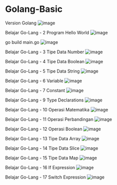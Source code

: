 # Golang-Basic
Version Golang
![image](https://user-images.githubusercontent.com/40049149/168462645-d1a07a80-8ec5-4b61-8353-7a8e4765726b.png)

Belajar Go-Lang - 2 Program Hello World
![image](https://user-images.githubusercontent.com/40049149/168462663-a62a394a-cb03-425f-a5f1-79caf383a39f.png)

go build main.go
![image](https://user-images.githubusercontent.com/40049149/168462683-c0a2e682-aa2e-49b8-92c9-76e0beb7235b.png)

Belajar Go-Lang - 3 Tipe Data Number
![image](https://user-images.githubusercontent.com/40049149/168462701-0d081771-b8a8-45e0-b043-128203fd5dc9.png)

Belajar Go-Lang - 4 Tipe Data Boolean
![image](https://user-images.githubusercontent.com/40049149/168462716-81cdc6d5-d769-4ee4-b78f-b9167dda2b0b.png)

Belajar Go-Lang - 5 Tipe Data String
![image](https://user-images.githubusercontent.com/40049149/168462992-198a3de1-998f-4784-8d9a-ae14f1866a74.png)

Belajar Go-Lang - 6 Variable
![image](https://user-images.githubusercontent.com/40049149/168463515-c52cd50c-31c4-498c-921e-b02809743616.png)

Belajar Go-Lang - 7 Constant
![image](https://user-images.githubusercontent.com/40049149/168463727-e9374936-293a-4027-8881-5c3fb8b2b860.png)

Belajar Go-Lang - 9 Type Declarations
![image](https://user-images.githubusercontent.com/40049149/168469369-6a7a0beb-213c-4163-81db-11dc18500190.png)

Belajar Go-Lang - 10 Operasi Matematika
![image](https://user-images.githubusercontent.com/40049149/168469968-4b23b215-c0c1-42d8-be65-f2114d2db97a.png)

Belajar Go-Lang - 11 Operasi Perbandingan
![image](https://user-images.githubusercontent.com/40049149/168470368-78bd45a6-e2f9-47ec-b4f3-1d7f1bd09574.png)

Belajar Go-Lang - 12 Operasi Boolean
![image](https://user-images.githubusercontent.com/40049149/168470719-35435844-ffb2-44cb-8e7b-165475d9d6a8.png)

Belajar Go-Lang - 13 Tipe Data Array
![image](https://user-images.githubusercontent.com/40049149/168471281-fc668861-29e4-4193-ba34-4113dcb2e508.png)

Belajar Go-Lang - 14 Tipe Data Slice
![image](https://user-images.githubusercontent.com/40049149/169231200-6f05286e-9490-4704-a908-e3ed1ae29eb3.png)

Belajar Go-Lang - 15 Tipe Data Map
![image](https://user-images.githubusercontent.com/40049149/169230669-02a5e144-8471-4e95-a4db-7e8e2707a269.png)

Belajar Go-Lang - 16 If Expression
![image](https://user-images.githubusercontent.com/40049149/169232462-d7b5a5fe-e379-4e26-b756-091f8b657dc8.png)

Belajar Go-Lang - 17 Switch Expression
![image](https://user-images.githubusercontent.com/40049149/169236182-657672ac-15d3-4e04-ad41-5a1d426ac846.png)

